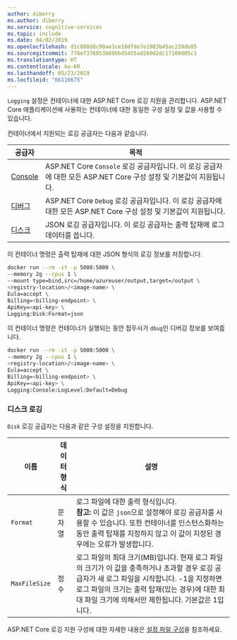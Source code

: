 ```yaml
---
author: diberry
ms.author: diberry
ms.service: cognitive-services
ms.topic: include
ms.date: 04/02/2019
ms.openlocfilehash: d1c880ddc90ae3ce18dfde7e1983b45ac239de85
ms.sourcegitcommit: 778e7376853b69bbd5455ad260d2dc17109d05c1
ms.translationtype: HT
ms.contentlocale: ko-KR
ms.lasthandoff: 05/23/2019
ms.locfileid: "66116675"
---
```

`Logging` 설정은 컨테이너에 대한 ASP.NET Core 로깅 지원을 관리합니다. ASP.NET Core 애플리케이션에 사용하는 컨테이너에 대한 동일한 구성 설정 및 값을 사용할 수 있습니다. 

컨테이너에서 지원되는 로깅 공급자는 다음과 같습니다.

|공급자|목적|
|--|--|
|[Console](https://docs.microsoft.com/aspnet/core/fundamentals/logging/?view=aspnetcore-2.1#console-provider)|ASP.NET Core `Console` 로깅 공급자입니다. 이 로깅 공급자에 대한 모든 ASP.NET Core 구성 설정 및 기본값이 지원됩니다.|
|[디버그](https://docs.microsoft.com/aspnet/core/fundamentals/logging/?view=aspnetcore-2.1#debug-provider)|ASP.NET Core `Debug` 로깅 공급자입니다. 이 로깅 공급자에 대한 모든 ASP.NET Core 구성 설정 및 기본값이 지원됩니다.|
|[디스크](#disk-logging)|JSON 로깅 공급자입니다. 이 로깅 공급자는 출력 탑재에 로그 데이터를 씁니다.|

이 컨테이너 명령은 출력 탑재에 대한 JSON 형식의 로깅 정보를 저장합니다.

```bash
docker run --rm -it -p 5000:5000 \
--memory 2g --cpus 1 \
--mount type=bind,src=/home/azureuser/output,target=/output \
<registry-location>/<image-name> \
Eula=accept \
Billing=<billing-endpoint> \
ApiKey=<api-key> \
Logging:Disk:Format=json
```

이 컨테이너 명령은 컨테이너가 실행되는 동안 접두사가 `dbug`인 디버깅 정보를 보여줍니다.

```bash
docker run --rm -it -p 5000:5000 \
--memory 2g --cpus 1 \
<registry-location>/<image-name> \
Eula=accept \
Billing=<billing-endpoint> \
ApiKey=<api-key> \
Logging:Console:LogLevel:Default=Debug
```

### <a name="disk-logging"></a>디스크 로깅

`Disk` 로깅 공급자는 다음과 같은 구성 설정을 지원합니다.  

| 이름 | 데이터 형식 | 설명 |
|------|-----------|-------------|
| `Format` | 문자열 | 로그 파일에 대한 출력 형식입니다.<br/> **참고:** 이 값은 `json`으로 설정해야 로깅 공급자를 사용할 수 있습니다. 또한 컨테이너를 인스턴스화하는 동안 출력 탑재를 지정하지 않고 이 값이 지정된 경우에는 오류가 발생합니다. |
| `MaxFileSize` | 정수 | 로그 파일의 최대 크기(MB)입니다. 현재 로그 파일의 크기가 이 값을 충족하거나 초과할 경우 로깅 공급자가 새 로그 파일을 시작합니다. -1을 지정하면 로그 파일의 크기는 출력 탑재(있는 경우)에 대한 최대 파일 크기에 의해서만 제한됩니다. 기본값은 1입니다. |

ASP.NET Core 로깅 지원 구성에 대한 자세한 내용은 [설정 파일 구성](https://docs.microsoft.com/aspnet/core/fundamentals/logging/?view=aspnetcore-2.1)을 참조하세요.

